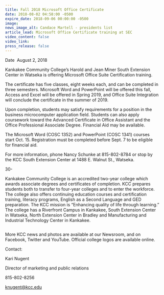 ```yaml
---
title: Fall 2018 Microsoft Office Certificate
date: 2018-08-02 04:58:00 -0500
expire_date: 2018-09-06 00:00:00 -0500
image:
news_image_alt: Candace Martell - presidents list
article_lead: Microsoft Office Certificate training at SEC
video_content: false
video_link:
press_release: false
---
```


Date&nbsp; August 2, 2018

Kankakee Community College’s Harold and Jean Miner South Extension Center in Watseka is offering Microsoft Office Suite Certification training.

The certificate has five classes, eight weeks each, and can be completed in three semesters. Microsoft Word and PowerPoint will be offered this fall, Access and Excel will be offered in Spring 2019, and Office Suite Integration will conclude the certificate in the summer of 2019.

Upon completion, students may satisfy requirements for a position in the business microcomputer application field. Students can also apply coursework toward the Advanced Certificate in Office Assistant and the Office Professional Associate Degree. Financial Aid may be available.

The Microsoft Word (COSC 1352) and PowerPoint (COSC 1341) courses start Oct. 15. Registration must be completed before Sept. 7 to be eligible for financial aid.

For more information, phone Nancy Schunke at 815-802-8784 or stop by the KCC South Extension Center at 1488 E. Walnut St., Watseka.

30-

Kankakee Community College is an accredited two-year college which awards associate degrees and certificates of completion. KCC prepares students both to transfer to four-year colleges and to enter the workforce. The college also offers continuing education courses and certification training, literacy programs, English as a Second Language and GED preparation. The KCC mission is “Enhancing quality of life through learning.” The college has a Riverfront Campus in Kankakee, South Extension Center in Watseka, North Extension Center in Bradley and Manufacturing and Industrial Technology Center in Kankakee.

## #

More KCC news and photos are available at our Newsroom, and on Facebook, Twitter and YouTube. Official college logos are available online.

Contact:

Kari Nugent

Director of marketing and public relations

815-802-8256

knugent@kcc.edu